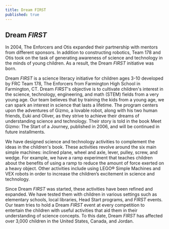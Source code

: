 ```yaml
---
title: Dream FIRST
published: true
---
```

## Dream *FIRST*

In 2004, The Enforcers and Otis expanded their partnership with mentors from different sponsors. In addition to constructing robotics, Team 178 and Otis took on the task of generating awareness of science and technology in the minds of young children. As a result, the Dream *FIRST* initiative was born.

Dream *FIRST* is a science literacy initiative for children ages 3-10 developed by FRC Team 178, The Enforcers from Farmington High School in Farmington, CT. Dream *FIRST*'s objective is to cultivate children's interest in the science, technology, engineering, and math (STEM) fields from a very young age. Our team believes that by training the kids from a young age, we can spark an interest in science that lasts a lifetime. The program centers upon the adventures of Gizmo, a lovable robot, along with his two human friends, Euki and Oliver, as they strive to achieve their dreams of understanding science and technology. Their story is told in the book Meet Gizmo: The Start of a Journey, published in 2006, and will be continued in future installments.

We have designed science and technology activities to complement the ideas in the children's book. These activities revolve around the six main simple machines: inclined plane, wheel and axle, lever, pulley, screw, and wedge. For example, we have a ramp experiment that teaches children about the benefits of using a ramp to reduce the amount of force exerted on a heavy object. Other activities include using LEGO® Simple Machines and VEX robots in order to increase the children’s excitement in science and technology.

Since Dream *FIRST* was started, these activities have been refined and expanded. We have tested them with children in various settings such as elementary schools, local libraries, Head Start programs, and *FIRST* events. Our team tries to hold a Dream *FIRST* event at every competition to entertain the children with useful activities that aid them in their understanding of science concepts. To this date, Dream *FIRST* has affected over 3,000 children in the United States, Canada, and Jordan.
